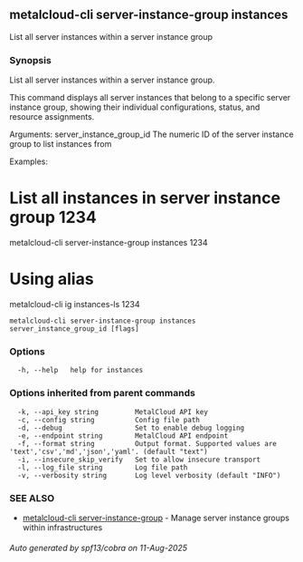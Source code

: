## metalcloud-cli server-instance-group instances

List all server instances within a server instance group

### Synopsis

List all server instances within a server instance group.

This command displays all server instances that belong to a specific server instance group,
showing their individual configurations, status, and resource assignments.

Arguments:
  server_instance_group_id  The numeric ID of the server instance group to list instances from

Examples:
  # List all instances in server instance group 1234
  metalcloud-cli server-instance-group instances 1234

  # Using alias
  metalcloud-cli ig instances-ls 1234

```
metalcloud-cli server-instance-group instances server_instance_group_id [flags]
```

### Options

```
  -h, --help   help for instances
```

### Options inherited from parent commands

```
  -k, --api_key string         MetalCloud API key
  -c, --config string          Config file path
  -d, --debug                  Set to enable debug logging
  -e, --endpoint string        MetalCloud API endpoint
  -f, --format string          Output format. Supported values are 'text','csv','md','json','yaml'. (default "text")
  -i, --insecure_skip_verify   Set to allow insecure transport
  -l, --log_file string        Log file path
  -v, --verbosity string       Log level verbosity (default "INFO")
```

### SEE ALSO

* [metalcloud-cli server-instance-group](metalcloud-cli_server-instance-group.md)	 - Manage server instance groups within infrastructures

###### Auto generated by spf13/cobra on 11-Aug-2025
